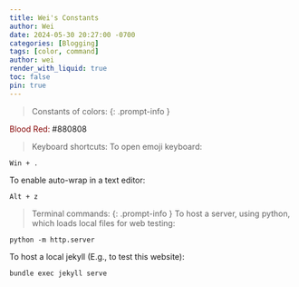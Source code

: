 ```yaml
---
title: Wei's Constants
author: Wei
date: 2024-05-30 20:27:00 -0700
categories: [Blogging]
tags: [color, command]
author: wei
render_with_liquid: true
toc: false
pin: true
---
```


> Constants of colors:
{: .prompt-info }

<span style="color:#880808">Blood Red: </span> #880808

> Keyboard shortcuts:
To open emoji keyboard:
```
Win + .
```
To enable auto-wrap in a text editor:
```
Alt + z
```
> Terminal commands:
{: .prompt-info }
To host a server, using python, which loads local files for web testing:
```
python -m http.server
```
To host a local jekyll (E.g., to test this website):
```
bundle exec jekyll serve
```